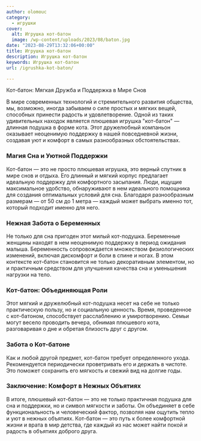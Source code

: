```yaml
---
author: olomouc
category:
  - игрушки
cover:
  alt: Игрушка кот-батон
  image: /wp-content/uploads/2023/08/baton.jpg
date: "2023-08-29T13:32:06+00:00"
title: Игрушка кот-батон
description: Игрушка кот-батон
keywords: Игрушка кот-батон
url: /igrushka-kot-baton/

---
```

Кот-батон: Мягкая Дружба и Поддержка в Мире Снов

В мире современных технологий и стремительного развития общества, мы, возможно, иногда забываем о силе простых и мягких вещей, способных принести радость и удовлетворение. Одной из таких удивительных находок является плюшевая игрушка "кот-батон" — длинная подушка в форме кота. Этот дружелюбный компаньон оказывает неоценимую поддержку в нашей повседневной жизни, создавая уют и комфорт в самых разнообразных обстоятельствах.

### Магия Сна и Уютной Поддержки

Кот-батон — это не просто плюшевая игрушка, это верный спутник в мире снов и отдыха. Его длинный и мягкий корпус предлагает идеальную поддержку для комфортного засыпания. Люди, ищущие максимальное удобство, обнаруживают в нем идеального помощника для создания оптимальных условий для сна. Благодаря разнообразным размерам — от 50 см до 1 метра — каждый может выбрать именно тот, который подходит именно для него.

### Нежная Забота о Беременных

Не только для сна пригоден этот милый кот-подушка. Беременные женщины находят в нем неоценимую поддержку в период ожидания малыша. Беременность сопровождается множеством физиологических изменений, включая дискомфорт и боли в спине и ногах. В этом контексте кот-батон становится не только декоративным элементом, но и практичным средством для улучшения качества сна и уменьшения нагрузки на тело.

### Кот-батон: Объединяющая Роли

Этот мягкий и дружелюбный кот-подушка несет на себе не только практическую пользу, но и социальную ценность. Время, проведенное с кот-батоном, способствует расслаблению и умиротворению. Семьи могут весело проводить вечера, обнимая плюшевого кота, разговаривая о дне и обретая близость друг с другом.

### Забота о Кот-батоне

Как и любой другой предмет, кот-батон требует определенного ухода. Рекомендуется периодически проветривать его и держать в чистоте. Это поможет сохранить его мягкость и свежий вид на долгие годы.

### Заключение: Комфорт в Нежных Объятиях

В итоге, плюшевый кот-батон — это не только практичная подушка для сна и поддержки, но и символ мягкости и заботы. Он объединяет в себе функциональность и человеческий фактор, позволяя нам ощутить тепло и уют в нежных объятиях. Кот-батон — это путь к более комфортной жизни и врата в мир детства, где каждый из нас может найти покой и радость в объятиях доброго друга.
